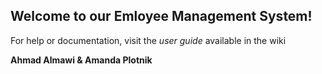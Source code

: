 ## Welcome to our Emloyee Management System!

For help or documentation, visit the *user guide* available in the wiki

**Ahmad Almawi & Amanda Plotnik**
